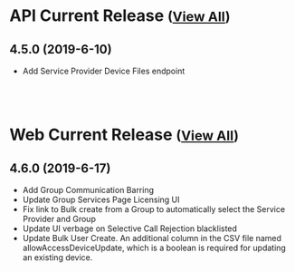 
# API Current Release <small>([View All](/API.md))</small>
## 4.5.0 (2019-6-10)
  - Add Service Provider Device Files endpoint

<br><br>
# Web Current Release <small>([View All](/Web.md))</small>
## 4.6.0 (2019-6-17)
  - Add Group Communication Barring
  - Update Group Services Page Licensing UI
  - Fix link to Bulk create from a Group to automatically select the Service Provider and Group
  - Update UI verbage on Selective Call Rejection blacklisted
  - Update Bulk User Create.  An additional column in the CSV file named allowAccessDeviceUpdate, which is a boolean is required for updating an existing device.

  
